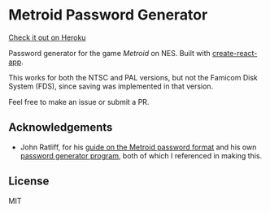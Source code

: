 # Metroid Password Generator

[Check it out on Heroku](https://metroid-password-generator.herokuapp.com/)

Password generator for the game *Metroid* on NES. Built with [create-react-app](https://github.com/facebookincubator/create-react-app).

This works for both the NTSC and PAL versions, but not the Famicom Disk System (FDS), since saving was implemented in that version.

Feel free to make an issue or submit a PR.

## Acknowledgements
- John Ratliff, for his [guide on the Metroid password format](http://games.technoplaza.net/mpg/password.txt) and his own [password generator program](http://games.technoplaza.net/mpg/), both of which I referenced in making this.

## License
MIT
